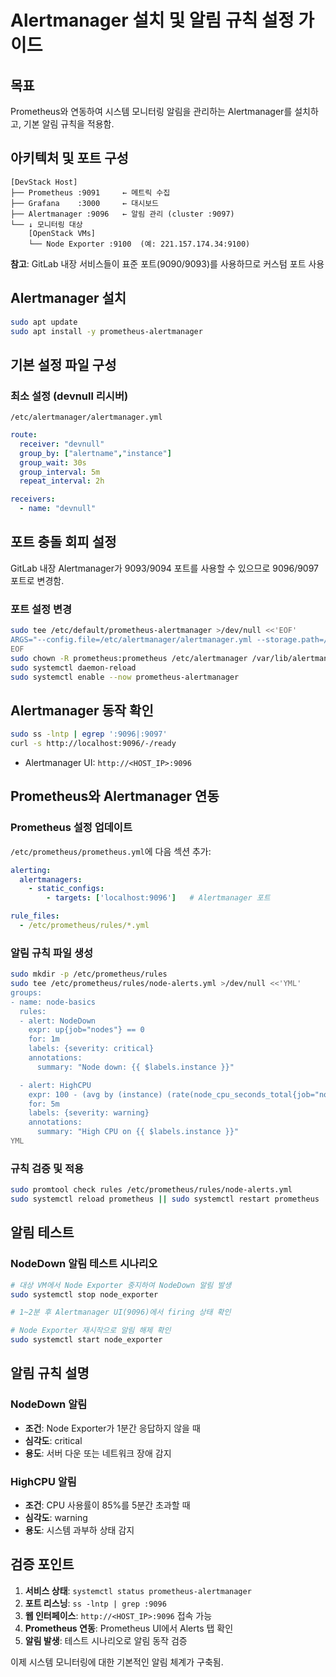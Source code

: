 # Alertmanager 설치 및 알림 규칙 설정 가이드

## 목표

Prometheus와 연동하여 시스템 모니터링 알림을 관리하는 Alertmanager를 설치하고, 기본 알림 규칙을 적용함.

## 아키텍처 및 포트 구성

```
[DevStack Host]
├── Prometheus :9091     ← 메트릭 수집
├── Grafana    :3000     ← 대시보드
├── Alertmanager :9096   ← 알림 관리 (cluster :9097)
└── ↓ 모니터링 대상
    [OpenStack VMs]
    └── Node Exporter :9100  (예: 221.157.174.34:9100)
```

**참고**: GitLab 내장 서비스들이 표준 포트(9090/9093)를 사용하므로 커스텀 포트 사용

## Alertmanager 설치

```bash
sudo apt update
sudo apt install -y prometheus-alertmanager
```

## 기본 설정 파일 구성

### 최소 설정 (devnull 리시버)

`/etc/alertmanager/alertmanager.yml`

```yaml
route:
  receiver: "devnull"
  group_by: ["alertname","instance"]
  group_wait: 30s
  group_interval: 5m
  repeat_interval: 2h

receivers:
  - name: "devnull"
```

## 포트 충돌 회피 설정

GitLab 내장 Alertmanager가 9093/9094 포트를 사용할 수 있으므로 9096/9097 포트로 변경함.

### 포트 설정 변경

```bash
sudo tee /etc/default/prometheus-alertmanager >/dev/null <<'EOF'
ARGS="--config.file=/etc/alertmanager/alertmanager.yml --storage.path=/var/lib/alertmanager --web.listen-address=0.0.0.0:9096 --cluster.listen-address=0.0.0.0:9097"
EOF
sudo chown -R prometheus:prometheus /etc/alertmanager /var/lib/alertmanager
sudo systemctl daemon-reload
sudo systemctl enable --now prometheus-alertmanager
```

## Alertmanager 동작 확인

```bash
sudo ss -lntp | egrep ':9096|:9097'
curl -s http://localhost:9096/-/ready
```

- Alertmanager UI: `http://<HOST_IP>:9096`

## Prometheus와 Alertmanager 연동

### Prometheus 설정 업데이트

`/etc/prometheus/prometheus.yml`에 다음 섹션 추가:

```yaml
alerting:
  alertmanagers:
    - static_configs:
        - targets: ['localhost:9096']   # Alertmanager 포트

rule_files:
  - /etc/prometheus/rules/*.yml
```

### 알림 규칙 파일 생성

```bash
sudo mkdir -p /etc/prometheus/rules
sudo tee /etc/prometheus/rules/node-alerts.yml >/dev/null <<'YML'
groups:
- name: node-basics
  rules:
  - alert: NodeDown
    expr: up{job="nodes"} == 0
    for: 1m
    labels: {severity: critical}
    annotations:
      summary: "Node down: {{ $labels.instance }}"

  - alert: HighCPU
    expr: 100 - (avg by (instance) (rate(node_cpu_seconds_total{job="nodes",mode="idle"}[5m])) * 100) > 85
    for: 5m
    labels: {severity: warning}
    annotations:
      summary: "High CPU on {{ $labels.instance }}"
YML
```

### 규칙 검증 및 적용

```bash
sudo promtool check rules /etc/prometheus/rules/node-alerts.yml
sudo systemctl reload prometheus || sudo systemctl restart prometheus
```

## 알림 테스트

### NodeDown 알림 테스트 시나리오

```bash
# 대상 VM에서 Node Exporter 중지하여 NodeDown 알림 발생
sudo systemctl stop node_exporter

# 1~2분 후 Alertmanager UI(9096)에서 firing 상태 확인

# Node Exporter 재시작으로 알림 해제 확인
sudo systemctl start node_exporter
```

## 알림 규칙 설명

### NodeDown 알림
- **조건**: Node Exporter가 1분간 응답하지 않을 때
- **심각도**: critical
- **용도**: 서버 다운 또는 네트워크 장애 감지

### HighCPU 알림  
- **조건**: CPU 사용률이 85%를 5분간 초과할 때
- **심각도**: warning
- **용도**: 시스템 과부하 상태 감지

## 검증 포인트

1. **서비스 상태**: `systemctl status prometheus-alertmanager`
2. **포트 리스닝**: `ss -lntp | grep :9096`
3. **웹 인터페이스**: `http://<HOST_IP>:9096` 접속 가능
4. **Prometheus 연동**: Prometheus UI에서 Alerts 탭 확인
5. **알림 발생**: 테스트 시나리오로 알림 동작 검증

이제 시스템 모니터링에 대한 기본적인 알림 체계가 구축됨.
